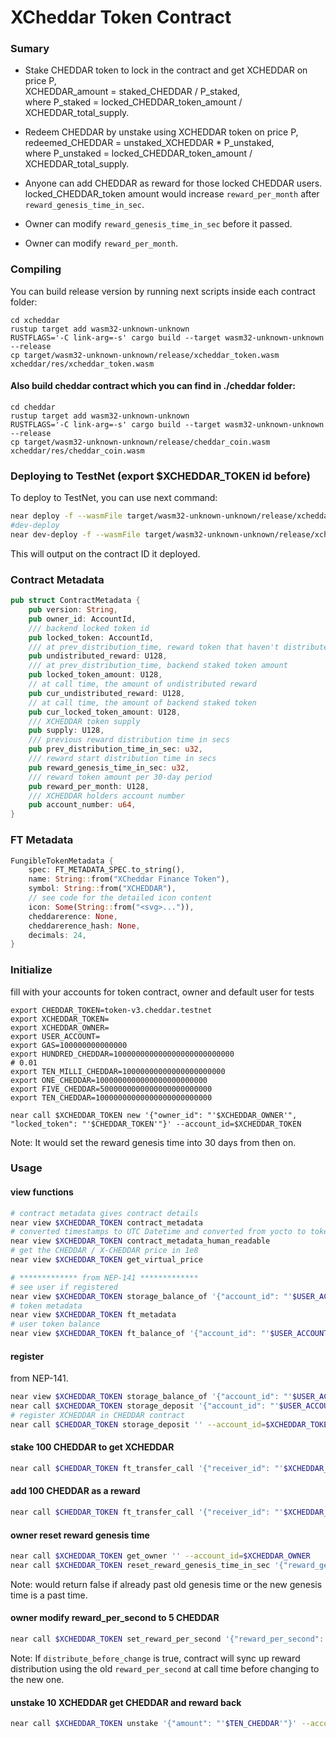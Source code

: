 # XCheddar Token Contract

### Sumary
* Stake CHEDDAR token to lock in the contract and get XCHEDDAR on price P,  
XCHEDDAR_amount = staked_CHEDDAR / P_staked,  
where P_staked = locked_CHEDDAR_token_amount / XCHEDDAR_total_supply.  

* Redeem CHEDDAR by unstake using XCHEDDAR token on price P,  
redeemed_CHEDDAR = unstaked_XCHEDDAR * P_unstaked,  
where P_unstaked = locked_CHEDDAR_token_amount / XCHEDDAR_total_supply. 

* Anyone can add CHEDDAR as reward for those locked CHEDDAR users.  
locked_CHEDDAR_token amount would increase `reward_per_month` after `reward_genesis_time_in_sec`.  

* Owner can modify `reward_genesis_time_in_sec` before it passed.

* Owner can modify `reward_per_month`.

### Compiling

You can build release version by running next scripts inside each contract folder:

```
cd xcheddar
rustup target add wasm32-unknown-unknown
RUSTFLAGS='-C link-arg=-s' cargo build --target wasm32-unknown-unknown --release
cp target/wasm32-unknown-unknown/release/xcheddar_token.wasm xcheddar/res/xcheddar_token.wasm
```

#### Also build cheddar contract which you can find in ./cheddar folder:
```
cd cheddar
rustup target add wasm32-unknown-unknown
RUSTFLAGS='-C link-arg=-s' cargo build --target wasm32-unknown-unknown --release
cp target/wasm32-unknown-unknown/release/cheddar_coin.wasm xcheddar/res/cheddar_coin.wasm
```

### Deploying to TestNet (export $XCHEDDAR_TOKEN id before)

To deploy to TestNet, you can use next command:
```bash
near deploy -f --wasmFile target/wasm32-unknown-unknown/release/xcheddar_token.wasm --accountId $XCHEDDAR_TOKEN
#dev-deploy
near dev-deploy -f --wasmFile target/wasm32-unknown-unknown/release/xcheddar_token.wasm
```

This will output on the contract ID it deployed.

### Contract Metadata
```rust
pub struct ContractMetadata {
    pub version: String,
    pub owner_id: AccountId,
    /// backend locked token id
    pub locked_token: AccountId,
    /// at prev_distribution_time, reward token that haven't distribute yet
    pub undistributed_reward: U128,
    /// at prev_distribution_time, backend staked token amount
    pub locked_token_amount: U128,
    // at call time, the amount of undistributed reward
    pub cur_undistributed_reward: U128,
    // at call time, the amount of backend staked token
    pub cur_locked_token_amount: U128,
    /// XCHEDDAR token supply
    pub supply: U128,
    /// previous reward distribution time in secs
    pub prev_distribution_time_in_sec: u32,
    /// reward start distribution time in secs
    pub reward_genesis_time_in_sec: u32,
    /// reward token amount per 30-day period
    pub reward_per_month: U128,
    /// XCHEDDAR holders account number
    pub account_number: u64,
}
```

### FT Metadata
```rust
FungibleTokenMetadata {
    spec: FT_METADATA_SPEC.to_string(),
    name: String::from("XCheddar Finance Token"),
    symbol: String::from("XCHEDDAR"),
    // see code for the detailed icon content
    icon: Some(String::from("<svg>...")),
    cheddarerence: None,
    cheddarerence_hash: None,
    decimals: 24,
}
```

### Initialize
fill with your accounts for token contract, owner and default user for tests

```shell
export CHEDDAR_TOKEN=token-v3.cheddar.testnet
export XCHEDDAR_TOKEN=
export XCHEDDAR_OWNER=
export USER_ACCOUNT=
export GAS=100000000000000
export HUNDRED_CHEDDAR=100000000000000000000000000
# 0.01
export TEN_MILLI_CHEDDAR=10000000000000000000000
export ONE_CHEDDAR=1000000000000000000000000
export FIVE_CHEDDAR=5000000000000000000000000
export TEN_CHEDDAR=10000000000000000000000000

near call $XCHEDDAR_TOKEN new '{"owner_id": "'$XCHEDDAR_OWNER'", "locked_token": "'$CHEDDAR_TOKEN'"}' --account_id=$XCHEDDAR_TOKEN
```
Note: It would set the reward genesis time into 30 days from then on.

### Usage

#### view functions
```bash
# contract metadata gives contract details
near view $XCHEDDAR_TOKEN contract_metadata
# converted timestamps to UTC Datetime and converted from yocto to tokens amounts
near view $XCHEDDAR_TOKEN contract_metadata_human_readable
# get the CHEDDAR / X-CHEDDAR price in 1e8
near view $XCHEDDAR_TOKEN get_virtual_price

# ************* from NEP-141 *************
# see user if registered
near view $XCHEDDAR_TOKEN storage_balance_of '{"account_id": "'$USER_ACCOUNT'"}'
# token metadata
near view $XCHEDDAR_TOKEN ft_metadata
# user token balance
near view $XCHEDDAR_TOKEN ft_balance_of '{"account_id": "'$USER_ACCOUNT'"}'
```

#### register
from NEP-141.
```bash
near view $XCHEDDAR_TOKEN storage_balance_of '{"account_id": "'$USER_ACCOUNT'"}'
near call $XCHEDDAR_TOKEN storage_deposit '{"account_id": "'$USER_ACCOUNT'", "registration_only": true}' --account_id=$USER_ACCOUNT --amount=0.1
# register XCHEDDAR in CHEDDAR contract
near call $CHEDDAR_TOKEN storage_deposit '' --account_id=$XCHEDDAR_TOKEN --amount=0.1
```

#### stake 100 CHEDDAR to get XCHEDDAR
```bash
near call $CHEDDAR_TOKEN ft_transfer_call '{"receiver_id": "'$XCHEDDAR_TOKEN'", "amount": "'$HUNDRED_CHEDDAR'", "msg": ""}' --account_id=$USER_ACCOUNT --depositYocto=1 --gas=$GAS
```

#### add 100 CHEDDAR as a reward
```bash
near call $CHEDDAR_TOKEN ft_transfer_call '{"receiver_id": "'$XCHEDDAR_TOKEN'", "amount": "'$HUNDRED_CHEDDAR'", "msg": "reward"}' --account_id=$XCHEDDAR_OWNER --depositYocto=1 --gas=$GAS
```

#### owner reset reward genesis time
```bash
near call $XCHEDDAR_TOKEN get_owner '' --account_id=$XCHEDDAR_OWNER 
near call $XCHEDDAR_TOKEN reset_reward_genesis_time_in_sec '{"reward_genesis_time_in_sec": 1656578165}' --account_id=$XCHEDDAR_OWNER
```
Note: would return false if already past old genesis time or the new genesis time is a past time.

#### owner modify reward_per_second to 5 CHEDDAR
```bash
near call $XCHEDDAR_TOKEN set_reward_per_second '{"reward_per_second": "'$TEN_MILLI_CHEDDAR'", "distribute_before_change": true}' --account_id=$XCHEDDAR_OWNER --gas=$GAS
```
Note: If `distribute_before_change` is true, contract will sync up reward distribution using the old `reward_per_second` at call time before changing to the new one.

#### unstake 10 XCHEDDAR get CHEDDAR and reward back
```bash
near call $XCHEDDAR_TOKEN unstake '{"amount": "'$TEN_CHEDDAR'"}' --account_id=$USER_ACCOUNT --depositYocto=1 --gas=$GAS
```